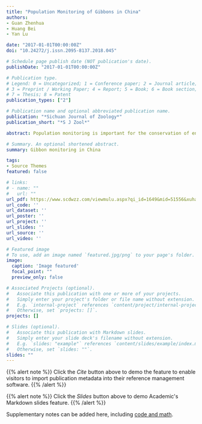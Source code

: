 ```yaml
---
title: "Population Monitoring of Gibbons in China"
authors:
- Guan Zhenhua
- Huang Bei
- Yan Lu

date: "2017-01-01T00:00:00Z"
doi: "10.24272/j.issn.2095-8137.2018.045"

# Schedule page publish date (NOT publication's date).
publishDate: "2017-01-01T00:00:00Z"

# Publication type.
# Legend: 0 = Uncategorized; 1 = Conference paper; 2 = Journal article;
# 3 = Preprint / Working Paper; 4 = Report; 5 = Book; 6 = Book section;
# 7 = Thesis; 8 = Patent
publication_types: ["2"]

# Publication name and optional abbreviated publication name.
publication: "*Sichuan Journal of Zoology*"
publication_short: "*S J Zool*"

abstract: Population monitoring is important for the conservation of endangered wild animal species. Gibbons (Hylobatidae), a class Ⅰ national key protected species, are the only apes distributed in China. Based on the current population monitoring and investigation of gibbon, we created the timeline of monitoring work and reviewed the development, duration time and protection effect on 4 gibbon species, analyzed the role of scientific research in the gibbon conservation projects, and put forward some concrete measures for future gibbon monitoring work.

# Summary. An optional shortened abstract.
summary: Gibbon monitoring in China

tags:
- Source Themes
featured: false

# links:
# - name: ""
#   url: ""
url_pdf: https://www.scdwzz.com/viewmulu.aspx?qi_id=1649&mid=51556&xuhao=20
url_code: ''
url_dataset: ''
url_poster: ''
url_project: ''
url_slides: ''
url_source: ''
url_video: ''

# Featured image
# To use, add an image named `featured.jpg/png` to your page's folder.
image:
  caption: 'Image featured'
  focal_point: ""
  preview_only: false

# Associated Projects (optional).
#   Associate this publication with one or more of your projects.
#   Simply enter your project's folder or file name without extension.
#   E.g. `internal-project` references `content/project/internal-project/index.md`.
#   Otherwise, set `projects: []`.
projects: []

# Slides (optional).
#   Associate this publication with Markdown slides.
#   Simply enter your slide deck's filename without extension.
#   E.g. `slides: "example"` references `content/slides/example/index.md`.
#   Otherwise, set `slides: ""`.
slides: ""
---
```


{{% alert note %}}
Click the *Cite* button above to demo the feature to enable visitors to import publication metadata into their reference management software.
{{% /alert %}}

{{% alert note %}}
Click the *Slides* button above to demo Academic's Markdown slides feature.
{{% /alert %}}

Supplementary notes can be added here, including [code and math](https://sourcethemes.com/academic/docs/writing-markdown-latex/).
